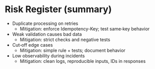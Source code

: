 # Risk Register (summary)

- Duplicate processing on retries
  - Mitigation: enforce Idempotency-Key; test same‑key behavior
- Weak validation causes bad data
  - Mitigation: strict checks and negative tests
- Cut‑off edge cases
  - Mitigation: simple rule + tests; document behavior
- Low observability during incidents
  - Mitigation: clean logs, reproducible inputs, IDs in responses
